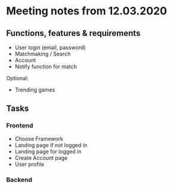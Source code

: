# Meeting notes from 12.03.2020

## Functions, features & requirements
- User login (email, password)
- Matchmaking / Search
- Account
- Notify function for match

Optional:

- Trending games


## Tasks

### Frontend
- Choose Framework
- Landing page if not logged in
- Landing page for logged in
- Create Account page
- User profile

### Backend
